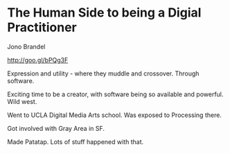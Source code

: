 # The Human Side to being a Digial Practitioner
Jono Brandel

http://goo.gl/bPQg3F

Expression and utility - where they muddle and crossover.  Through software.

Exciting time to be a creator, with software being so available and powerful.  Wild west.

Went to UCLA Digital Media Arts school.  Was exposed to Processing there.

Got involved with Gray Area in SF.

Made Patatap.  Lots of stuff happened with that.